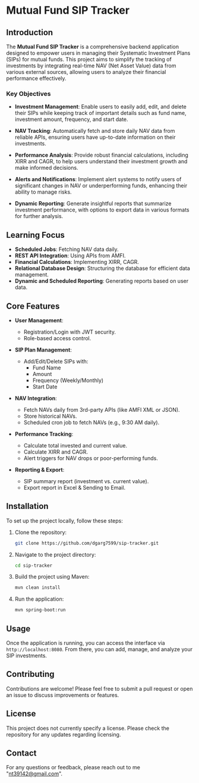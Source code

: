 # Mutual Fund SIP Tracker


## Introduction

The **Mutual Fund SIP Tracker** is a comprehensive backend application designed to empower users in managing their Systematic Investment Plans (SIPs) for mutual funds. This project aims to simplify the tracking of investments by integrating real-time NAV (Net Asset Value) data from various external sources, allowing users to analyze their financial performance effectively.


### Key Objectives

- **Investment Management**: Enable users to easily add, edit, and delete their SIPs while keeping track of important details such as fund name, investment amount, frequency, and start date.

- **NAV Tracking**: Automatically fetch and store daily NAV data from reliable APIs, ensuring users have up-to-date information on their investments.

- **Performance Analysis**: Provide robust financial calculations, including XIRR and CAGR, to help users understand their investment growth and make informed decisions.

- **Alerts and Notifications**: Implement alert systems to notify users of significant changes in NAV or underperforming funds, enhancing their ability to manage risks.

- **Dynamic Reporting**: Generate insightful reports that summarize investment performance, with options to export data in various formats for further analysis.


## Learning Focus

- **Scheduled Jobs**: Fetching NAV data daily.
- **REST API Integration**: Using APIs from AMFI.
- **Financial Calculations**: Implementing XIRR, CAGR.
- **Relational Database Design**: Structuring the database for efficient data management.
- **Dynamic and Scheduled Reporting**: Generating reports based on user data.


## Core Features

- **User Management**:
  - Registration/Login with JWT security.
  - Role-based access control.

- **SIP Plan Management**:
  - Add/Edit/Delete SIPs with:
    - Fund Name
    - Amount
    - Frequency (Weekly/Monthly)
    - Start Date

- **NAV Integration**:
  - Fetch NAVs daily from 3rd-party APIs (like AMFI XML or JSON).
  - Store historical NAVs.
  - Scheduled cron job to fetch NAVs (e.g., 9:30 AM daily).

- **Performance Tracking**:
  - Calculate total invested and current value.
  - Calculate XIRR and CAGR.
  - Alert triggers for NAV drops or poor-performing funds.

- **Reporting & Export**:
  - SIP summary report (investment vs. current value).
  - Export report in Excel & Sending to Email.


## Installation

To set up the project locally, follow these steps:

1. Clone the repository:
   ```bash
   git clone https://github.com/dgarg7599/sip-tracker.git
   ```

2. Navigate to the project directory:
   ```bash
   cd sip-tracker
   ```

3. Build the project using Maven:
   ```bash
   mvn clean install
   ```

4. Run the application:
   ```bash
   mvn spring-boot:run
   ```


## Usage

Once the application is running, you can access the interface via `http://localhost:8080`. From there, you can add, manage, and analyze your SIP investments.


## Contributing
Contributions are welcome! Please feel free to submit a pull request or open an issue to discuss improvements or features.

## License
This project does not currently specify a license. Please check the repository for any updates regarding licensing.

## Contact
For any questions or feedback, please reach out to me "nt39142@gmail.com".




